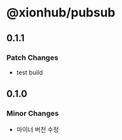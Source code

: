 # @xionhub/pubsub

## 0.1.1

### Patch Changes

- test build

## 0.1.0

### Minor Changes

- 마이너 버전 수정
